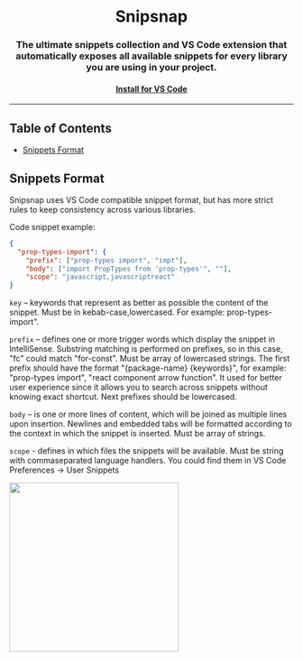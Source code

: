 <h1 align="center">Snipsnap</h1>
<h3 align="center">The ultimate snippets collection and VS Code extension that automatically exposes all available snippets for every library you are using in your project.</h3>
<h4 align="center">
<a href="https://marketplace.visualstudio.com/items?itemName=snipsnapdev.snipsnap-vscode">Install for VS Code
</a>
</h4>

---
## Table of Contents

- [Snippets Format](https://github.com/snipsnapdev/snipsnap#snippets-format)

## Snippets Format

Snipsnap uses VS Code compatible snippet format, but has more strict rules to keep consistency across various libraries. 

Code snippet example: 

```json
{
  "prop-types-import": {
    "prefix": ["prop-types import", "impt"],
    "body": ["import PropTypes from 'prop-types'", ""],
    "scope": "javascript,javascriptreact"
}
```

```key``` – keywords that represent as better as possible the content of the snippet. Must be in kebab-case,lowercased. For example: prop-types-import".

```prefix``` – defines one or more trigger words which display the snippet in IntelliSense. Substring matching is performed on prefixes, so in this case, "fc" could match "for-const". Must be array of lowercased strings. The first prefix should have the format "{package-name} {keywords}", for example: "prop-types import", "react component arrow function". It used for better user experience since it allows you to search across snippets without knowing exact shortcut. Next prefixes should be lowercased.

```body``` – is one or more lines of content, which will be joined as multiple lines upon insertion. Newlines and embedded tabs will be formatted according to the context in which the snippet is inserted. Must be array of strings.

```scope``` - defines in which files the snippets will be available. Must be string with commaseparated language handlers. You could find them in VS Code Preferences -> User Snippets

<img width="300" src="https://user-images.githubusercontent.com/2697570/71843492-5241f900-30c4-11ea-9083-2781044d647a.png"/>
